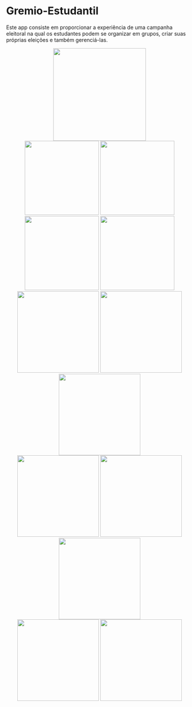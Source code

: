# Gremio-Estudantil

Este app consiste em proporcionar a experiência de uma campanha eleitoral na qual os estudantes podem se organizar em grupos, criar suas próprias eleições e também gerenciá-las.


<div align="center">
  <img src="https://github.com/MeiaNoite636/Gremio-Estudantil/assets/91136155/8ea2156c-bc6b-4810-beb3-b6a0f70f3327" width="250px" />
</div>

<div align="center">
  <img src="https://github.com/MeiaNoite636/Gremio-Estudantil/assets/91136155/0cf6d483-97b5-4a51-b1ca-a3122615f612" width="200px" />

  <img src="https://github.com/MeiaNoite636/Gremio-Estudantil/assets/91136155/f3d2eb15-c292-420d-b823-35f07defe4a6" width="200px" />

  <img src="https://github.com/MeiaNoite636/Gremio-Estudantil/assets/91136155/9b5e3cc6-bea0-4666-bb25-74524e25a179" width="200px" />

  <img src="https://github.com/MeiaNoite636/Gremio-Estudantil/assets/91136155/04596bca-ca8e-45d2-bebc-173aff3b775b" width="200px" />
</div>

<div align="center">
  <img src="https://github.com/MeiaNoite636/Gremio-Estudantil/assets/91136155/eae9f118-2903-40d7-aba3-fed691ef9c12" width="220px" />

  <img src="https://github.com/MeiaNoite636/Gremio-Estudantil/assets/91136155/35962647-7d17-4551-b574-226148ca8d77" width="220px" />

  <img src="https://github.com/MeiaNoite636/Gremio-Estudantil/assets/91136155/c44e7f1f-e96f-4cef-ab8a-e2bcbbcb5bcb" width="220px" />

</div>

<div align="center">
  <img src="https://github.com/MeiaNoite636/Gremio-Estudantil/assets/91136155/2a34b30f-a88d-49cf-864a-189b5b627b62" width="220px" />

  <img src="https://github.com/MeiaNoite636/Gremio-Estudantil/assets/91136155/16b1be34-c1d5-4edf-b88a-c36cc67e3cf5" width="220px" />

  <img src="https://github.com/MeiaNoite636/Gremio-Estudantil/assets/91136155/a41d87b7-3a75-4819-b9b2-730347ab6c1c" width="220px" />

</div>


<div align="center">
  <img src="https://github.com/MeiaNoite636/Gremio-Estudantil/assets/91136155/f7c754c7-c27f-481f-8bf3-a8214786c376" width="220px" />

  <img src="https://github.com/MeiaNoite636/Gremio-Estudantil/assets/91136155/636a6428-5e13-489e-b61d-6a2567846d2f" width="220px" />

</div>


